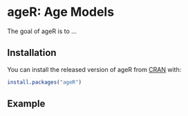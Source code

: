 
<!-- README.md is generated from README.Rmd. Please edit that file -->

# ageR: Age Models

<!-- badges: start -->

<!-- badges: end -->

The goal of ageR is to …

## Installation

You can install the released version of ageR from
[CRAN](https://CRAN.R-project.org) with:

``` r
install.packages("ageR")
```

## Example
